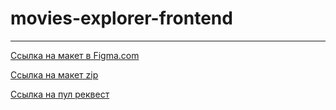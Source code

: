 # movies-explorer-frontend

---------------------------------

[Ссылка на макет в Figma.com](https://www.figma.com/file/mXhahw7dY2Sfja8Rodcj3F/Diploma-(Copy)?type=design&node-id=891-3857)

[Ссылка на макет zip](https://disk.yandex.ru/d/Kwhf0Em8m8vKqg)

[Ссылка на пул реквест](https://github.com/Aslan-Inalov/movies-explorer-frontend/pulls)